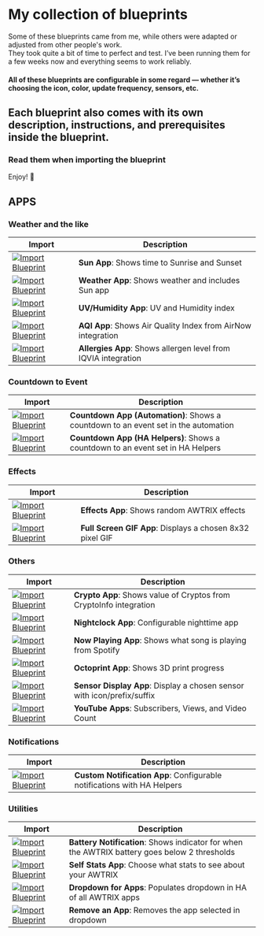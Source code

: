 # My collection of blueprints #

Some of these blueprints came from me, while others were adapted or adjusted from other people's work.  
They took quite a bit of time to perfect and test. I’ve been running them for a few weeks now and everything seems to work reliably.  

#### All of these blueprints are configurable in some regard — whether it’s choosing the icon, color, update frequency, sensors, etc. ####

## Each blueprint also comes with its own description, instructions, and prerequisites inside the blueprint. ##
### Read them when importing the blueprint ###

Enjoy! 🚀

## APPS
### Weather and the like
| Import | Description |
|--------|-------------|
| [![Import Blueprint](https://my.home-assistant.io/badges/blueprint_import.svg)](https://my.home-assistant.io/redirect/blueprint_import/?blueprint_url=https%3A%2F%2Fgithub.com%2FsystemsNinja%2Fhomeassistant-blueprints%2Fblob%2Fmain%2Fawtrix_sun.yaml) | **Sun App**: Shows time to Sunrise and Sunset |
| [![Import Blueprint](https://my.home-assistant.io/badges/blueprint_import.svg)](https://my.home-assistant.io/redirect/blueprint_import/?blueprint_url=https%3A%2F%2Fgithub.com%2FsystemsNinja%2Fhomeassistant-blueprints%2Fblob%2Fmain%2Fawtrix_weather_and_sun.yaml) | **Weather App**: Shows weather and includes Sun app |
| [![Import Blueprint](https://my.home-assistant.io/badges/blueprint_import.svg)](https://my.home-assistant.io/redirect/blueprint_import/?blueprint_url=https%3A%2F%2Fgithub.com%2FsystemsNinja%2Fhomeassistant-blueprints%2Fblob%2Fmain%2Fawtrix_uv_humidity.yaml) | **UV/Humidity App**: UV and Humidity index |
| [![Import Blueprint](https://my.home-assistant.io/badges/blueprint_import.svg)](https://my.home-assistant.io/redirect/blueprint_import/?blueprint_url=https%3A%2F%2Fgithub.com%2FsystemsNinja%2Fhomeassistant-blueprints%2Fblob%2Fmain%2Fawtrix_aqi.yaml) | **AQI App**: Shows Air Quality Index from AirNow integration |
| [![Import Blueprint](https://my.home-assistant.io/badges/blueprint_import.svg)](https://my.home-assistant.io/redirect/blueprint_import/?blueprint_url=https%3A%2F%2Fgithub.com%2FsystemsNinja%2Fhomeassistant-blueprints%2Fblob%2Fmain%2Fawtrix_iqvia_allergies.yaml) | **Allergies App**: Shows allergen level from IQVIA integration |

### Countdown to Event
| Import | Description |
|--------|-------------|
| [![Import Blueprint](https://my.home-assistant.io/badges/blueprint_import.svg)](https://my.home-assistant.io/redirect/blueprint_import/?blueprint_url=https%3A%2F%2Fgithub.com%2FsystemsNinja%2Fhomeassistant-blueprints%2Fblob%2Fmain%2Fawtrix_countdown_to_event.yaml) | **Countdown App (Automation)**: Shows a countdown to an event set in the automation |
| [![Import Blueprint](https://my.home-assistant.io/badges/blueprint_import.svg)](https://my.home-assistant.io/redirect/blueprint_import/?blueprint_url=https%3A%2F%2Fgithub.com%2FsystemsNinja%2Fhomeassistant-blueprints%2Fblob%2Fmain%2Fawtrix_countdown_to_event_with%2520_helpers.yaml) | **Countdown App (HA Helpers)**: Shows a countdown to an event set in HA Helpers |


### Effects
| Import | Description |
|--------|-------------|
| [![Import Blueprint](https://my.home-assistant.io/badges/blueprint_import.svg)](https://my.home-assistant.io/redirect/blueprint_import/?blueprint_url=https%3A%2F%2Fgithub.com%2FsystemsNinja%2Fhomeassistant-blueprints%2Fblob%2Fmain%2Fawtrix_effects.yaml) | **Effects App**: Shows random AWTRIX effects |
| [![Import Blueprint](https://my.home-assistant.io/badges/blueprint_import.svg)](https://my.home-assistant.io/redirect/blueprint_import/?blueprint_url=https%3A%2F%2Fgithub.com%2FsystemsNinja%2Fhomeassistant-blueprints%2Fblob%2Fmain%2Fawtrix_full_screen_gif.yaml) | **Full Screen GIF App**: Displays a chosen 8x32 pixel GIF |

### Others
| Import | Description |
|--------|-------------|
| [![Import Blueprint](https://my.home-assistant.io/badges/blueprint_import.svg)](https://my.home-assistant.io/redirect/blueprint_import/?blueprint_url=https%3A%2F%2Fgithub.com%2FsystemsNinja%2Fhomeassistant-blueprints%2Fblob%2Fmain%2Fawtrix_cryptoinfo_bitcoin%2B.yaml) | **Crypto App**: Shows value of Cryptos from CryptoInfo integration |
| [![Import Blueprint](https://my.home-assistant.io/badges/blueprint_import.svg)](https://my.home-assistant.io/redirect/blueprint_import/?blueprint_url=https%3A%2F%2Fgithub.com%2FsystemsNinja%2Fhomeassistant-blueprints%2Fblob%2Fmain%2Fawtrix_nightclock.yaml) | **Nightclock App**: Configurable nighttime app |
| [![Import Blueprint](https://my.home-assistant.io/badges/blueprint_import.svg)](https://my.home-assistant.io/redirect/blueprint_import/?blueprint_url=https%3A%2F%2Fgithub.com%2FsystemsNinja%2Fhomeassistant-blueprints%2Fblob%2Fmain%2Fawtrix_now_playing.yaml) | **Now Playing App**: Shows what song is playing from Spotify |
| [![Import Blueprint](https://my.home-assistant.io/badges/blueprint_import.svg)](https://my.home-assistant.io/redirect/blueprint_import/?blueprint_url=https%3A%2F%2Fgithub.com%2FsystemsNinja%2Fhomeassistant-blueprints%2Fblob%2Fmain%2Fawtrix_octoprint.yaml) | **Octoprint App**: Shows 3D print progress |
| [![Import Blueprint](https://my.home-assistant.io/badges/blueprint_import.svg)](https://my.home-assistant.io/redirect/blueprint_import/?blueprint_url=https%3A%2F%2Fgithub.com%2FsystemsNinja%2Fhomeassistant-blueprints%2Fblob%2Fmain%2Fawtrix_sensor_app.yaml) | **Sensor Display App**: Display a chosen sensor with icon/prefix/suffix |
| [![Import Blueprint](https://my.home-assistant.io/badges/blueprint_import.svg)](https://my.home-assistant.io/redirect/blueprint_import/?blueprint_url=https%3A%2F%2Fgithub.com%2FsystemsNinja%2Fhomeassistant-blueprints%2Fblob%2Fmain%2Fawtrix_youtube_apps.yaml) | **YouTube Apps**: Subscribers, Views, and Video Count |


### Notifications
| Import | Description |
|--------|-------------|
| [![Import Blueprint](https://my.home-assistant.io/badges/blueprint_import.svg)](https://my.home-assistant.io/redirect/blueprint_import/?blueprint_url=https%3A%2F%2Fgithub.com%2FsystemsNinja%2Fhomeassistant-blueprints%2Fblob%2Fmain%2Fawtrix_notifications.yaml) | **Custom Notification App**: Configurable notifications with HA Helpers |

### Utilities
| Import | Description |
|--------|-------------|
| [![Import Blueprint](https://my.home-assistant.io/badges/blueprint_import.svg)](https://my.home-assistant.io/redirect/blueprint_import/?blueprint_url=https%3A%2F%2Fgithub.com%2FsystemsNinja%2Fhomeassistant-blueprints%2Fblob%2Fmain%2Fawtrix_battery_notification.yaml) | **Battery Notification**: Shows indicator for when the AWTRIX battery goes below 2 thresholds |
| [![Import Blueprint](https://my.home-assistant.io/badges/blueprint_import.svg)](https://my.home-assistant.io/redirect/blueprint_import/?blueprint_url=https%3A%2F%2Fgithub.com%2FsystemsNinja%2Fhomeassistant-blueprints%2Fblob%2Fmain%2Fawtrix_self_stats_battery_signal_strength.yaml) | **Self Stats App**: Choose what stats to see about your AWTRIX |
| [![Import Blueprint](https://my.home-assistant.io/badges/blueprint_import.svg)](https://my.home-assistant.io/redirect/blueprint_import/?blueprint_url=https%3A%2F%2Fgithub.com%2FsystemsNinja%2Fhomeassistant-blueprints%2Fblob%2Fmain%2Fawtrix_apps_dropdown.yaml) | **Dropdown for Apps**: Populates dropdown in HA of all AWTRIX apps |
| [![Import Blueprint](https://my.home-assistant.io/badges/blueprint_import.svg)](https://my.home-assistant.io/redirect/blueprint_import/?blueprint_url=https%3A%2F%2Fgithub.com%2FsystemsNinja%2Fhomeassistant-blueprints%2Fblob%2Fmain%2Fawtrix_app_remove.yaml) | **Remove an App**: Removes the app selected in dropdown |
